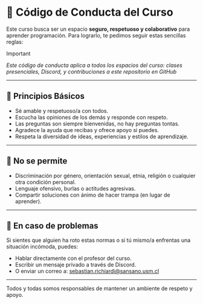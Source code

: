 # 🤝 Código de Conducta del Curso

Este curso busca ser un espacio **seguro, respetuoso y colaborativo** para aprender programación. Para lograrlo, te pedimos seguir estas sencillas reglas:

>[!IMPORTANT]
>*Este código de conducta aplica a todos los espacios del curso: clases presenciales, Discord, y contribuciones a este repositorio en GitHub*

---

## 👥 Principios Básicos

* Sé amable y respetuoso/a con todos.
* Escucha las opiniones de los demás y responde con respeto.
* Las preguntas son siempre bienvenidas, no hay preguntas tontas.
* Agradece la ayuda que recibas y ofrece apoyo si puedes.
* Respeta la diversidad de ideas, experiencias y estilos de aprendizaje.

---

## 🚫 No se permite

* Discriminación por género, orientación sexual, etnia, religión o cualquier otra condición personal.
* Lenguaje ofensivo, burlas o actitudes agresivas.
* Compartir soluciones con ánimo de hacer trampa (en lugar de aprender).

---

## 💬 En caso de problemas

Si sientes que alguien ha roto estas normas o si tú mismo/a enfrentas una situación incómoda, puedes:

* Hablar directamente con el profesor del curso.
* Escribir un mensaje privado a través de Discord.
* O enviar un correo a: [sebastian.richiardi@sansano.usm.cl](mailto:sebastian.richiardi@sansano.usm.cl)

---

Todos y todas somos responsables de mantener un ambiente de respeto y apoyo.
